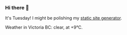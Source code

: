 ### Hi there :wave:

It's Tuesday! I might be polishing my [static site generator](https://github.com/bewuethr/pandoc-bash-blog).

Weather in Victoria BC: clear, at +9°C.
